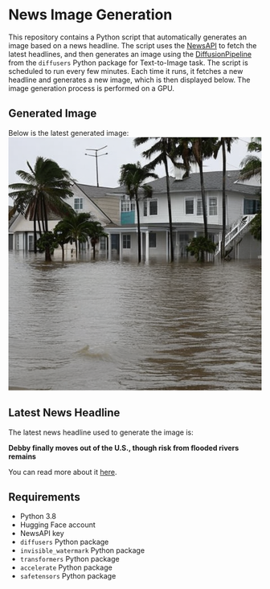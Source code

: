 # News Image Generation
This repository contains a Python script that automatically generates an image based on a news headline. The script uses the [NewsAPI](https://newsapi.org/) to fetch the latest headlines, and then generates an image using the [DiffusionPipeline](https://github.com/huggingface/diffusers) from the `diffusers` Python package for Text-to-Image task.
The script is scheduled to run every few minutes. Each time it runs, it fetches a new headline and generates a new image, which is then displayed below. The image generation process is performed on a GPU.

## Generated Image
Below is the latest generated image:
![Generated Image](image.png)

## Latest News Headline
The latest news headline used to generate the image is:

**Debby finally moves out of the U.S., though risk from flooded rivers remains**

You can read more about it [here](https://news.google.com/rss/articles/CBMiggFBVV95cUxNaTJWdDJadXpWZ09td0cxTXotMGxFTUlNVXdrUHZBVk9tR0lsMEU1SFQ2OHZJZmZmeDNYWkVHeGRQMWUyVmZMNGg2bUFtN2lKTl94dE96LTdyNmtaOUdmdUwtTVVCNUt6UHBqMERGVXhJWWhLb0xKTk5QaHZJY2VFOEln?oc=5).

## Requirements
- Python 3.8
- Hugging Face account
- NewsAPI key
- `diffusers` Python package
- `invisible_watermark` Python package
- `transformers` Python package
- `accelerate` Python package
- `safetensors` Python package
